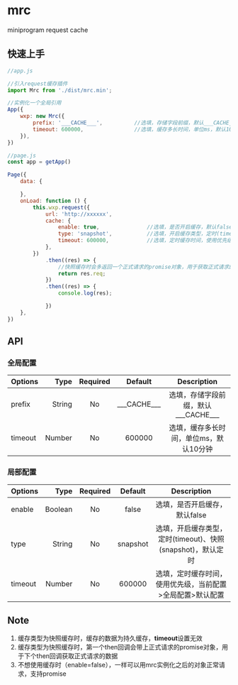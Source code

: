 # mrc
miniprogram request cache

## 快速上手
```javascript
//app.js

//引入request缓存插件
import Mrc from './dist/mrc.min';

//实例化一个全局引用
App({
	wxp: new Mrc({
		prefix: '___CACHE___',			//选填，存储字段前缀，默认___CACHE___
		timeout: 600000,				//选填，缓存多长时间，单位ms，默认10分钟
	}),
})
```

```javascript
//page.js
const app = getApp()

Page({
	data: {

	},
	onLoad: function () {
		this.wxp.request({
			url: 'http://xxxxxx',
			cache: {
				enable: true,			    //选填，是否开启缓存，默认false
				type: 'snapshot',		    //选填，开启缓存类型，定时(timeout)、快照(snapshot)，默认定时
				timeout: 600000,		 	//选填，定时缓存时间，使用优先级，当前配置>全局配置>默认配置
			},
		})
			.then((res) => {
				//快照缓存时会多返回一个正式请求的promise对象，用于获取正式请求的数据
				return res.req;
			})
			.then((res) => {
				console.log(res);

			})
	},
})
```

## API
### 全局配置
| Options|     Type|   Required|   Default|   Description|
| :-------- | --------:| :------: | :------: | :------: |
| prefix|   String |  No|  \_\_\_CACHE___|  选填，存储字段前缀，默认\_\_\_CACHE___|
| timeout|   Number|  No|  600000|  选填，缓存多长时间，单位ms，默认10分钟|

### 局部配置
| Options|     Type|   Required|   Default|   Description|
| :-------- | --------:| :------: | :------: | :------: |
| enable|  Boolean |  No|  false|  选填，是否开启缓存，默认false|
| type|   String|  No|  snapshot|  选填，开启缓存类型，定时(timeout)、快照(snapshot)，默认定时|
| timeout|   Number|  No|  600000|  选填，定时缓存时间，使用优先级，当前配置>全局配置>默认配置|

## Note
1. 缓存类型为快照缓存时，缓存的数据为持久缓存，**timeout**设置无效
2. 缓存类型为快照缓存时，第一个then回调会带上正式请求的promise对象，用于下个then回调获取正式请求的数据
3. 不想使用缓存时（enable=false），一样可以用mrc实例化之后的对象正常请求，支持promise
